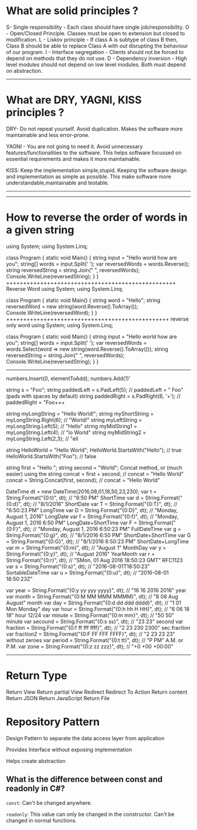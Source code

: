 # What are solid principles ?

S- Single responsibility - Each class should have single job/responsibility.
O - Open/Closed Principle. Classes must be open to extension but closed to modification.
L - Liskov principle - If class A is subtype of class B then, Class B should be able to replace Class A with out disrupting the behaviour of our program.
I - Interface segregation - Clients should not be forced to depend on methods that they do not use.
D - Dependency inversion - High level modules should not depend on low level modules. Both must depend on abstraction.

---

# What are DRY, YAGNI, KISS principles ?

DRY- Do not repeat yourself.
Avoid duplication. Makes the software more maintainable and less error-prone.

YAGNI - You are not going to need it.
Avoid unnecessary features/functionalities to the software. This helps software focussed on essential requirements and makes it more maintainable.

KISS: Keep the implementation simple,stupid.
Keeping the software design and implementation as simple as possible.
This make software more understandable,maintainable and testable.

---

---

# How to reverse the order of words in a given string

using System;
using System.Linq;

class Program
{
    static void Main()
    {
        string input = "Hello world how are you";
        string[] words = input.Split(' ');
        var reversedWords = words.Reverse();
        string reversedString = string.Join(" ", reversedWords);
        Console.WriteLine(reversedString);
    }
}
++++++++++++++++++++++++++++++++++++++++++++++++++
Reverse Word
using System;
using System.Linq;

class Program
{
    static void Main()
    {
        string word = "Hello";
        string reversedWord = new string(word.Reverse().ToArray());
        Console.WriteLine(reversedWord);
    }
}
++++++++++++++++++++++++++++++++++++++++++++++++
reverse only word
using System;
using System.Linq;

class Program
{
    static void Main()
    {
        string input = "Hello world how are you";
        string[] words = input.Split(' ');
        var reversedWords = words.Select(word => new string(word.Reverse().ToArray()));
        string reversedString = string.Join(" ", reversedWords);
        Console.WriteLine(reversedString);
    }
}

---

numbers.Insert(0, elementToAdd);
numbers.Add(1)'

 string s = "Foo";
 string paddedLeft = s.PadLeft(5);
// paddedLeft = "  Foo" (pads with spaces by default)
 string paddedRight = s.PadRight(6, '+'); // paddedRight = "Foo+++

 string myLongString = "Hello World!";
 string myShortString = myLongString.Right(6);  // "World!"
 string myLeftString = myLongString.Left(5);    // "Hello"
 string myMidString1 = myLongString.Left(4);    // "lo World"
 string myMidString2 = myLongString.Left(2,3);    // "ell

string HelloWorld = "Hello World";
 HelloWorld.StartsWith("Hello"); // true
 HelloWorld.StartsWith("Foo"); // false

 string first = "Hello ";
 string second = "World";
 Concat method, or (much easier) using the
 string concat = first + second; // concat = "Hello World"
 concat = String.Concat(first, second); // concat = "Hello World"

 DateTime dt = new DateTime(2016,08,01,18,50,23,230);
 var t = String.Format("{0:t}", dt); // "6:50 PM"                             ShortTime
 var d = String.Format("{0:d}", dt); // "8/1/2016"                            ShortDate
 var T = String.Format("{0:T}", dt); // "6:50:23 PM"                          LongTime
 var D = String.Format("{0:D}", dt); // "Monday, August 1, 2016"              LongDate
 var f = String.Format("{0:f}", dt); // "Monday, August 1, 2016 6:50 PM"      LongDate+ShortTime
 var F = String.Format("{0:F}", dt); // "Monday, August 1, 2016 6:50:23 PM"   FullDateTime
 var g = String.Format("{0:g}", dt); // "8/1/2016 6:50 PM"                    ShortDate+ShortTime
 var G = String.Format("{0:G}", dt); // "8/1/2016 6:50:23 PM"                 ShortDate+LongTime
 var m = String.Format("{0:m}", dt); // "August 1"                            MonthDay
 var y = String.Format("{0:y}", dt); // "August 2016"                         YearMonth
 var r = String.Format("{0:r}", dt); // "SMon, 01 Aug 2016 18:50:23 GMT"      RFC1123
 var s = String.Format("{0:s}", dt); // "2016-08-01T18:50:23"                 SortableDateTime
 var u = String.Format("{0:u}", dt); // "2016-08-01 18:50:23Z"

var year =       String.Format("{0:y yy yyy yyyy}", dt); // "16 16 2016 2016"  year
 var month =      String.Format("{0:M MM MMM MMMM}", dt); // "8 08 Aug August"  month
 var day =        String.Format("{0:d dd ddd dddd}", dt); // "1 01 Mon Monday"  day
 var hour =       String.Format("{0:h hh H HH}",     dt); // "6 06 18 18"       hour 12/24
 var minute =     String.Format("{0:m mm}",          dt); // "50 50"            minute
 var secound =    String.Format("{0:s ss}",          dt); // "23 23"            second
 var fraction =   String.Format("{0:f ff fff ffff}", dt); // "2 23 230 2300"    sec.fraction
 var fraction2 =  String.Format("{0:F FF FFF FFFF}", dt); // "2 23 23 23"       without zeroes
 var period =     String.Format("{0:t tt}",          dt); // "P PM"             A.M. or P.M.
 var zone =       String.Format("{0:z zz zzz}",      dt); // "+0 +00 +00:00"

---

# Return Type

Return View
Return partial View
Redirect
Redirect To Action
Return content
Return JSON
Return JavaScript
Return File

# Repository Pattern

Design Pattern to separate the data access layer from application

Provides Interface without exposing implementation

Helps create abstraction


## What is the difference between const and readonly in C#?

`const`: Can't be changed anywhere.

`readonly`: This value can only be changed in the constructor. Can't be changed in normal functions.

